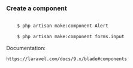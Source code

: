 ### Create a component 

```bash

    $ php artisan make:component Alert

    $ php artisan make:component forms.input
```
Documentation:

    https://laravel.com/docs/9.x/blade#components